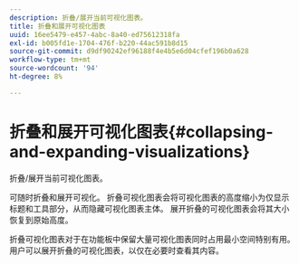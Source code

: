 ```yaml
---
description: 折叠/展开当前可视化图表。
title: 折叠和展开可视化图表
uuid: 16ee5479-e457-4abc-8a40-ed75612318fa
exl-id: b005fd1e-1704-476f-b220-44ac591b8d15
source-git-commit: d9df90242ef96188f4e4b5e6d04cfef196b0a628
workflow-type: tm+mt
source-wordcount: '94'
ht-degree: 8%

---
```


# 折叠和展开可视化图表{#collapsing-and-expanding-visualizations}

折叠/展开当前可视化图表。

可随时折叠和展开可视化。 折叠可视化图表会将可视化图表的高度缩小为仅显示标题和工具部分，从而隐藏可视化图表主体。 展开折叠的可视化图表会将其大小恢复到原始高度。

折叠可视化图表对于在功能板中保留大量可视化图表同时占用最小空间特别有用。 用户可以展开折叠的可视化图表，以仅在必要时查看其内容。
